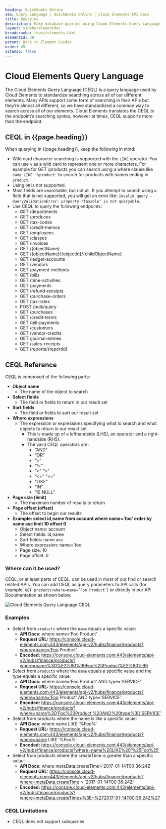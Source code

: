 ```yaml
---
heading: QuickBooks Online
seo: Query Language | QuickBooks Online | Cloud Elements API Docs
title: Querying
description: Make database queries using Cloud Elements Query Language.
layout: sidebarelementdoc
breadcrumbs: /docs/elements.html
elementId: 39
parent: Back to Element Guides
order: 45
sitemap: false
---
```


# Cloud Elements Query Language

The Cloud Elements Query Language (CEQL) is a query language used by Cloud Elements to standardize searching across all of our different elements. Many APIs support some form of searching in their APIs but they’re almost all different, so we have standardized a common way to search across all of our elements. Cloud Elements translates the CEQL to the endpoint’s searching syntax, however at times, CEQL supports more than the endpoint.

## CEQL in {{page.heading}}

When querying in {{page.heading}}, keep the following in mind:

* Wild card character searching is supported with the `LIKE` operator. You can use `%` as a wild card to represent one or more characters. For example for GET /products you can search using a where clause like `name LIKE '%product'` to search for products with names ending in `product`.
* Using `OR` is not supported.
* Most fields are searchable, but not all. If you attempt to search using a field that is not supported, you will get an error like: `Invalid query - QueryValidationError: property 'Taxable' is not queryable`.
* Use CEQL to query the following endpoints:
  * GET /departments
  * GET /produces
  * GET /tax-codes
  * GET /credit-memos
  * GET /employees
  * GET /classes
  * GET /invoices
  * GET /{objectName}
  * GET /{objectName}/{objectId}/{childObjectName}
  * GET /ledger-accounts
  * GET /vendors
  * GET /payment-methods
  * GET /bills
  * GET /time-activities
  * GET /payments
  * GET /refund-receipts
  * GET /purchase-orders
  * GET /tax-rates
  * POST /bulk/query
  * GET /purchases
  * GET /credit-terms
  * GET /bill-payments
  * GET /customers
  * GET /vendor-credits
  * GET /journal-entries
  * GET /sales-receipts
  * GET /reports/{reportId}


## CEQL Reference

CEQL is composed of the following parts:

* __Object name__
  * The name of the object to search
* __Select fields__
  * The field or fields to return in our result set
* __Sort fields__
  * The field or fields to sort our result set
* __Where expressions__
  * The expression or expressions specifying what to search and what objects to return in our result set
    * This is made up of a left­hand­side (LHS), an operator and a right­hand­side (RHS).
    * The valid CEQL operators are:
      * “AND”
      * “OR”
      * “=”
      * “!=”
      * “<” “>”
      * “<=” “>=”
      * “LIKE”
      * “IN”
      * “IS NULL”
* __Page size (limit)__
  * The maximum number of results to return
* __Page offset (offset)__
  * The offset to begin our results
* __Example: select id,name from account where name=’foo’ order by name asc limit 10 offset 0__
  * Object name: account
  * Select fields: id,name
  * Sort fields: name asc
  * Where expression: name=’foo’
  * Page size: 10
  * Page offset: 0

### Where can it be used?

CEQL, or at least parts of CEQL, can be used in most of our find or search related APIs. You can add CEQL as query parameters to API calls (for example, `GET products?where=name=’Foo Product’`) or directly in our API Documentation as shown below.

![Cloud Elements Query Language CEQL](/assets/img/ceql-description.png)

### Examples

* Select from `products` where the `name` equals a specific value:
  * __API Docs:__ where name=’Foo Product’
  * __Request URL:__ https://console.cloud-elements.com:443/elements/api-v2/hubs/finance/products?where=name=’Foo Product’
  * __Encoded:__ https://console.cloud-elements.com:443/elements/api-v2/hubs/finance/products?where=name%3D%E2%80%99Foo%20Product%E2%80%99
* Select from `products` where the `name` equals a specific value and the type equals a specific value:
  * __API Docs:__ where name=’Foo Product’ AND type=’SERVICE’
  * __Request URL:__ https://console.cloud-elements.com:443/elements/api-v2/hubs/finance/products?where=name=’Foo Product’ AND type=’SERVICE’
  * __Encoded:__ https://console.cloud-elements.com:443/elements/api-v2/hubs/finance/products?where=name%3D’Foo%20Product’%20AND%20type%3D’SERVICE’
* Select from products where the name is like a specific value:
  * __API Docs:__ where name LIKE ‘%Foo%’
  * __Request URL:__ https://console.cloud-elements.com:443/elements/api-v2/hubs/finance/products?where=name LIKE ‘%Foo%’
  * __Encoded:__ https://console.cloud-elements.com:443/elements/api-v2/hubs/finance/products?where=name%20LIKE%20’%25Foo%25′
* Select from products where the createTime is greater than a specific value:
  * __API Docs:__ where metaData.createTime>'2017-01-14T00:36:24Z'
  * __Request URL:__ https://console.cloud-elements.com:443/elements/api-v2/hubs/finance/products?where=metaData.createTime > '2017-01-14T00:36:24Z'
  * __Encoded:__ https://console.cloud-elements.com:443/elements/api-v2/hubs/finance/products?where=metaData.createTime+%3E+%272017-01-14T00:36:24Z%27

### CEQL Limitations

* CEQL does not support sub­queries
